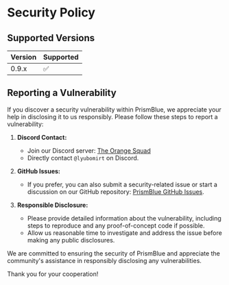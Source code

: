 # Security Policy

## Supported Versions

| Version | Supported           |
| ------- | ------------------- |
| 0.9.x   | :white_check_mark: |

## Reporting a Vulnerability

If you discover a security vulnerability within PrismBlue, we appreciate your help in disclosing it to us responsibly. Please follow these steps to report a vulnerability:

1. **Discord Contact:**
   - Join our Discord server: [The Orange Squad](https://discord.gg/XkjPDcSfNz)
   - Directly contact `@lyubomirt` on Discord.

2. **GitHub Issues:**
   - If you prefer, you can also submit a security-related issue or start a discussion on our GitHub repository: [PrismBlue GitHub Issues](https://github.com/LyubomirT/prismblue/issues).

3. **Responsible Disclosure:**
   - Please provide detailed information about the vulnerability, including steps to reproduce and any proof-of-concept code if possible.
   - Allow us reasonable time to investigate and address the issue before making any public disclosures.

We are committed to ensuring the security of PrismBlue and appreciate the community's assistance in responsibly disclosing any vulnerabilities.

Thank you for your cooperation!
